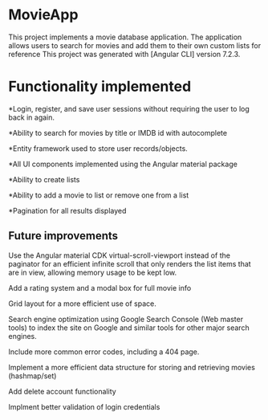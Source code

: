 # MovieApp
This project implements a movie database application. The application allows users to search for movies and add them to their own custom lists for reference 
This project was generated with [Angular CLI] version 7.2.3.


# Functionality implemented
*Login, register, and save user sessions without requiring the user to log back in again.

*Ability to search for movies by title or IMDB id with autocomplete

*Entity framework used to store user records/objects.

*All UI components implemented using the Angular material package
  
*Ability to create lists
  
*Ability to add a movie to list or remove one from a list

*Pagination for all results displayed



## Future improvements
Use the Angular material CDK virtual-scroll-viewport instead of the paginator for an efficient infinite scroll that only
renders the list items that are in view, allowing memory usage to be kept low.

Add a rating system and a modal box for full movie info

Grid layout for a more efficient use of space.

Search engine optimization using Google Search Console (Web master tools) to index the site on Google and similar tools
for other major search engines.

Include more common error codes, including a 404 page.

Implement a more efficient data structure for storing and retrieving movies (hashmap/set)

Add delete account functionality

Implment better validation of login credentials
